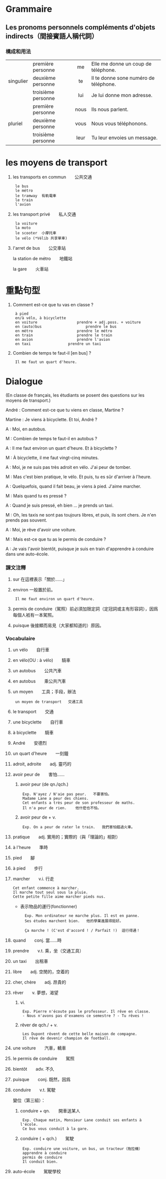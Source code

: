 # Grammaire
## Les pronoms personnels compléments d'objets indirects（間接賓語人稱代詞）
### 構成和用法
<table>
    <tbody>
        <tr>
            <td rowspan="3">singulier</td>
            <td>première personne</td>
            <td align="center">me</td>
            <td>Elle me donne un coup de téléphone.</td>
        </tr>
        <tr>
            <td>deuxième personne</td>
            <td align="center">te</td>
            <td>Il te donne sone numéro de téléphone.</td>
        </tr>
        <tr>
            <td>troisième personne</td>
            <td align="center">lui</td>
            <td>Je lui donne mon adresse.</td>
        </tr>
        <tr>
            <td rowspan="3">pluriel</td>
            <td>première personne</td>
            <td align="center">nous</td>
            <td>Ils nous parlent.</td>
        </tr>
        <tr>
            <td>deuxième personne</td>
            <td align="center">vous</td>
            <td>Nous vous téléphonons.</td>
        </tr>
        <tr>
            <td>troisième personne</td>
            <td align="center">leur</td>
            <td>Tu leur envoies un message.</td>
        </tr>
    </tbody>
</table>

# les moyens de transport

1. les transports en commun&emsp;&emsp;公共交通

        le bus
        le métro
        le tramway	有軌電車
        le train
        l'avion

2. les transport privé&emsp;&emsp;私人交通

        la voiture
        la moto
        le scooter	小摩托車
        le vélo (*Vélib 共享單車)

3. l'arret de bus&emsp;&emsp;公交車站

    la station de métro&emsp;&emsp;地鐵站

    la gare&emsp;&emsp;火車站

# 重點句型

1. Comment est-ce que tu vas en classe ?

        à pied
        en/à vélo, à bicyclette
        en voiture					prendre + adj.poss. + voiture
        en (auto)bus					prendre le bus
        en métro					prendre le métro
        en train					prendre le train
        en avion					prendre l'avion
        en taxi					prendre un taxi

2. Combien de temps te faut-il \[en bus\] ?

        Il me faut un quart d'heure.

# Dialogue

(En classe de français, les étudiants se posent des questions sur les moyens de transport.)

André : Comment est-ce que tu viens en classe, Martine ?

Martine : Je viens à bicyclette. Et toi, André ?

A : Moi, en autobus.

M : Combien de temps te faut-il en autobus ?

A : Il me faut environ un quart d'heure. Et à bicyclette ?

M : À bicyclette, il me faut vingt-cinq minutes.

A : Moi, je ne suis pas très adroit en vélo. J'ai peur de tomber.

M : Mas c'est bien pratique, le vélo. Et puis, tu es sûr d'arriver à l'heure.

A : Quelquefois, quand il fait beau, je viens à pied. J'aime marcher.

M : Mais quand tu es pressé ?

A : Quand je suis pressé, eh bien ... je prends un taxi.

M : Oh, les taxis ne sont pas toujours libres, et puis, ils sont chers. Je n'en prends pas souvent.

A : Moi, je rêve d'avoir une voiture.

M : Mais est-ce que tu as le permis de conduire ?

A : Je vais l'avoir bientôt, puisque je suis en train d'apprendre à conduire dans une auto-école.

### 課文注釋

1. sur 在這裡表示「關於……」
2. environ 一般置於前。

        Il me faut environ un quart d'heure.

2. permis de conduire（駕照）前必須加限定詞（定冠詞或主有形容詞），因爲每個人衹有一本駕照。
3. puisque 後接顯而易見（大家都知道的）原因。

### Vocabulaire

1. un vélo&emsp;&emsp;自行車
2. en vélo(OU : à vélo)&emsp;&emsp;騎車
3. un autobus&emsp;&emsp;公共汽車
4. en autobus&emsp;&emsp;乘公共汽車
5. un moyen&emsp;&emsp;工具；手段，辦法

        un moyen de transport	交通工具

6. le transport&emsp;&emsp;交通
7. une bicyclette&emsp;&emsp;自行車
8. à bicyclette&emsp;&emsp;騎車
9. André&emsp;&emsp;安德烈
10. un quart d'heure&emsp;&emsp;一刻鐘
11. adroit, adroite&emsp;&emsp;adj. 靈巧的
12. avoir peur de&emsp;&emsp;害怕……

    1. avoir peur (de qn./qch.)

            Exp. N'ayez / N'aie pas peur.	不要害怕。
            Madame Lane a peur des chiens.
            Cet enfants a très peur de son professeur de maths.
            Il n'a peur de rien.	他什麽也不怕。

    2. avoir peur de + v.

            Exp. On a peur de rater le train.	我們害怕錯過火車。

13. pratique&emsp;&emsp;adj. 實用的；實際的（與「理論的」相對）
14. à l'heure&emsp;&emsp;準時
15. pied&emsp;&emsp;腳
16. à pied&emsp;&emsp;步行
17. marcher&emsp;&emsp;v.i. 行走

        Cet enfant commence à marcher.
        Il marche tout seul sous la pluie.
        Cette petite fille aime marcher pieds nus.

    * 表示物品的運行(fonctionner)

            Exp. Mon ordinateur ne marche plus. Il est en panne.
            Ses études marchent bien.	他的學業進展得挺好。

            Ça marche ! (C'est d'accord ! / Parfait !)	這行得通！

18. quand&emsp;&emsp;conj. 當……時
19. prendre&emsp;&emsp;v.t. 乘，坐（交通工具）
20. un taxi&emsp;&emsp;出租車
21. libre&emsp;&emsp;adj. 空閒的，空着的
22. cher, chère&emsp;&emsp;adj. 昂貴的
23. rêver&emsp;&emsp;v. 夢想，渴望

    1. vi. 

            Exp. Pierre n'écoute pas le professeur. Il rêve en classe.
            - Nous n'avons pas d'examens ce semestre ? - Tu rêves !

    2. rêver de qch./ + v.

            Les Dupont rêvent de cette belle maison de compagne.
            Il rêve de devenir champion de football.

24. une voiture&emsp;&emsp;汽車，轎車
25. le permis de conduire&emsp;&emsp;駕照
26. bientôt&emsp;&emsp;adv. 不久
27. puisque&emsp;&emsp;conj. 既然，因爲
28. conduire&emsp;&emsp;v.t. 駕駛

    變位（第三組）：



    1. conduire + qn.&emsp;&emsp;開車送某人

            Exp. Chaque matin, Monsieur Lane conduit ses enfants à l'école.
            Ce bus vous conduit à la gare.

    2. conduire ( + qch.)&emsp;&emsp;駕駛

            Exp. conduire une voiture, un bus, un tracteur（拖拉機）
            apprendre à conduire
            permis de conduire
            Il conduit bien.

29. auto-école&emsp;&emsp;駕駛學校